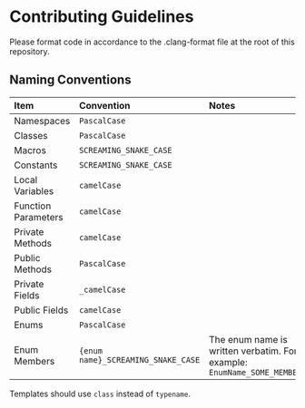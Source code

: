 # Contributing Guidelines

Please format code in accordance to the .clang-format file at the root of this repository.

## Naming Conventions

| Item                | Convention                         | Notes                                                                  |
|:--------------------|:-----------------------------------|:-----------------------------------------------------------------------|
| Namespaces          | `PascalCase`                       |                                                                        |
| Classes             | `PascalCase`                       |                                                                        |
| Macros              | `SCREAMING_SNAKE_CASE`             |                                                                        |
| Constants           | `SCREAMING_SNAKE_CASE`             |                                                                        |
| Local Variables     | `camelCase`                        |                                                                        |
| Function Parameters | `camelCase`                        |                                                                        |
| Private Methods     | `camelCase`                        |                                                                        |
| Public Methods      | `PascalCase`                       |                                                                        |
| Private Fields      | `_camelCase`                       |                                                                        |
| Public Fields       | `camelCase`                        |                                                                        |
| Enums               | `PascalCase`                       |                                                                        |
| Enum Members        | `{enum name}_SCREAMING_SNAKE_CASE` | The enum name is written verbatim. For example: `EnumName_SOME_MEMBER` |

Templates should use `class` instead of `typename`.
